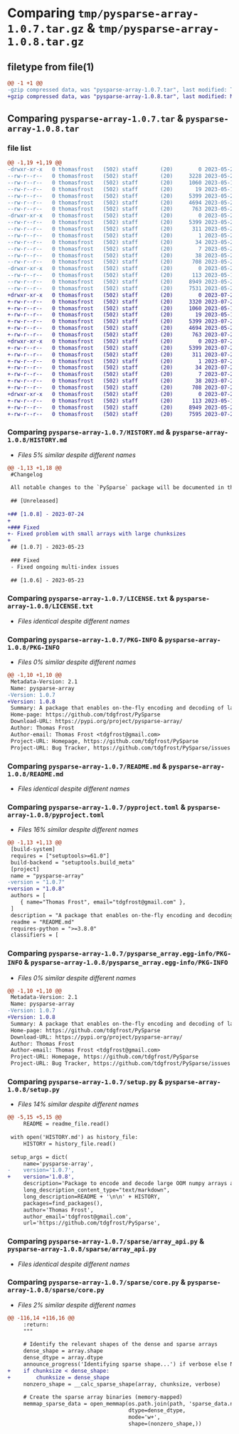 # Comparing `tmp/pysparse-array-1.0.7.tar.gz` & `tmp/pysparse-array-1.0.8.tar.gz`

## filetype from file(1)

```diff
@@ -1 +1 @@
-gzip compressed data, was "pysparse-array-1.0.7.tar", last modified: Tue May 23 16:53:52 2023, max compression
+gzip compressed data, was "pysparse-array-1.0.8.tar", last modified: Mon Jul 24 15:52:28 2023, max compression
```

## Comparing `pysparse-array-1.0.7.tar` & `pysparse-array-1.0.8.tar`

### file list

```diff
@@ -1,19 +1,19 @@
-drwxr-xr-x   0 thomasfrost   (502) staff       (20)        0 2023-05-23 16:53:52.310155 pysparse-array-1.0.7/
--rw-r--r--   0 thomasfrost   (502) staff       (20)     3228 2023-05-23 16:52:28.000000 pysparse-array-1.0.7/HISTORY.md
--rw-r--r--   0 thomasfrost   (502) staff       (20)     1060 2023-05-15 14:53:09.000000 pysparse-array-1.0.7/LICENSE.txt
--rw-r--r--   0 thomasfrost   (502) staff       (20)       19 2023-05-16 11:11:47.000000 pysparse-array-1.0.7/MANIFEST.in
--rw-r--r--   0 thomasfrost   (502) staff       (20)     5399 2023-05-23 16:53:52.302293 pysparse-array-1.0.7/PKG-INFO
--rw-r--r--   0 thomasfrost   (502) staff       (20)     4694 2023-05-20 21:17:03.000000 pysparse-array-1.0.7/README.md
--rw-r--r--   0 thomasfrost   (502) staff       (20)      763 2023-05-23 16:52:42.000000 pysparse-array-1.0.7/pyproject.toml
-drwxr-xr-x   0 thomasfrost   (502) staff       (20)        0 2023-05-23 16:53:52.262639 pysparse-array-1.0.7/pysparse_array.egg-info/
--rw-r--r--   0 thomasfrost   (502) staff       (20)     5399 2023-05-23 16:53:52.000000 pysparse-array-1.0.7/pysparse_array.egg-info/PKG-INFO
--rw-r--r--   0 thomasfrost   (502) staff       (20)      311 2023-05-23 16:53:52.000000 pysparse-array-1.0.7/pysparse_array.egg-info/SOURCES.txt
--rw-r--r--   0 thomasfrost   (502) staff       (20)        1 2023-05-23 16:53:52.000000 pysparse-array-1.0.7/pysparse_array.egg-info/dependency_links.txt
--rw-r--r--   0 thomasfrost   (502) staff       (20)       34 2023-05-23 16:53:52.000000 pysparse-array-1.0.7/pysparse_array.egg-info/requires.txt
--rw-r--r--   0 thomasfrost   (502) staff       (20)        7 2023-05-23 16:53:52.000000 pysparse-array-1.0.7/pysparse_array.egg-info/top_level.txt
--rw-r--r--   0 thomasfrost   (502) staff       (20)       38 2023-05-23 16:53:52.310404 pysparse-array-1.0.7/setup.cfg
--rw-r--r--   0 thomasfrost   (502) staff       (20)      708 2023-05-23 16:52:47.000000 pysparse-array-1.0.7/setup.py
-drwxr-xr-x   0 thomasfrost   (502) staff       (20)        0 2023-05-23 16:53:52.299824 pysparse-array-1.0.7/sparse/
--rw-r--r--   0 thomasfrost   (502) staff       (20)      113 2023-05-16 11:47:08.000000 pysparse-array-1.0.7/sparse/__init__.py
--rw-r--r--   0 thomasfrost   (502) staff       (20)     8949 2023-05-23 16:51:47.000000 pysparse-array-1.0.7/sparse/array_api.py
--rw-r--r--   0 thomasfrost   (502) staff       (20)     7531 2023-05-23 14:25:40.000000 pysparse-array-1.0.7/sparse/core.py
+drwxr-xr-x   0 thomasfrost   (502) staff       (20)        0 2023-07-24 15:52:28.193488 pysparse-array-1.0.8/
+-rw-r--r--   0 thomasfrost   (502) staff       (20)     3320 2023-07-24 15:48:49.000000 pysparse-array-1.0.8/HISTORY.md
+-rw-r--r--   0 thomasfrost   (502) staff       (20)     1060 2023-05-15 14:53:09.000000 pysparse-array-1.0.8/LICENSE.txt
+-rw-r--r--   0 thomasfrost   (502) staff       (20)       19 2023-05-16 11:11:47.000000 pysparse-array-1.0.8/MANIFEST.in
+-rw-r--r--   0 thomasfrost   (502) staff       (20)     5399 2023-07-24 15:52:28.186073 pysparse-array-1.0.8/PKG-INFO
+-rw-r--r--   0 thomasfrost   (502) staff       (20)     4694 2023-05-20 21:17:03.000000 pysparse-array-1.0.8/README.md
+-rw-r--r--   0 thomasfrost   (502) staff       (20)      763 2023-07-24 15:48:56.000000 pysparse-array-1.0.8/pyproject.toml
+drwxr-xr-x   0 thomasfrost   (502) staff       (20)        0 2023-07-24 15:52:28.165466 pysparse-array-1.0.8/pysparse_array.egg-info/
+-rw-r--r--   0 thomasfrost   (502) staff       (20)     5399 2023-07-24 15:52:28.000000 pysparse-array-1.0.8/pysparse_array.egg-info/PKG-INFO
+-rw-r--r--   0 thomasfrost   (502) staff       (20)      311 2023-07-24 15:52:28.000000 pysparse-array-1.0.8/pysparse_array.egg-info/SOURCES.txt
+-rw-r--r--   0 thomasfrost   (502) staff       (20)        1 2023-07-24 15:52:28.000000 pysparse-array-1.0.8/pysparse_array.egg-info/dependency_links.txt
+-rw-r--r--   0 thomasfrost   (502) staff       (20)       34 2023-07-24 15:52:28.000000 pysparse-array-1.0.8/pysparse_array.egg-info/requires.txt
+-rw-r--r--   0 thomasfrost   (502) staff       (20)        7 2023-07-24 15:52:28.000000 pysparse-array-1.0.8/pysparse_array.egg-info/top_level.txt
+-rw-r--r--   0 thomasfrost   (502) staff       (20)       38 2023-07-24 15:52:28.194117 pysparse-array-1.0.8/setup.cfg
+-rw-r--r--   0 thomasfrost   (502) staff       (20)      708 2023-07-24 15:49:10.000000 pysparse-array-1.0.8/setup.py
+drwxr-xr-x   0 thomasfrost   (502) staff       (20)        0 2023-07-24 15:52:28.181945 pysparse-array-1.0.8/sparse/
+-rw-r--r--   0 thomasfrost   (502) staff       (20)      113 2023-05-16 11:47:08.000000 pysparse-array-1.0.8/sparse/__init__.py
+-rw-r--r--   0 thomasfrost   (502) staff       (20)     8949 2023-05-23 16:51:47.000000 pysparse-array-1.0.8/sparse/array_api.py
+-rw-r--r--   0 thomasfrost   (502) staff       (20)     7595 2023-07-24 15:48:02.000000 pysparse-array-1.0.8/sparse/core.py
```

### Comparing `pysparse-array-1.0.7/HISTORY.md` & `pysparse-array-1.0.8/HISTORY.md`

 * *Files 5% similar despite different names*

```diff
@@ -1,13 +1,18 @@
 #Changelog
 
 All notable changes to the `PySparse` package will be documented in this file.
 
 ## [Unreleased]
 
+## [1.0.8] - 2023-07-24
+
+### Fixed
+- Fixed problem with small arrays with large chunksizes
+
 ## [1.0.7] - 2023-05-23
 
 ### Fixed
 - Fixed ongoing multi-index issues
 
 ## [1.0.6] - 2023-05-23
```

### Comparing `pysparse-array-1.0.7/LICENSE.txt` & `pysparse-array-1.0.8/LICENSE.txt`

 * *Files identical despite different names*

### Comparing `pysparse-array-1.0.7/PKG-INFO` & `pysparse-array-1.0.8/PKG-INFO`

 * *Files 0% similar despite different names*

```diff
@@ -1,10 +1,10 @@
 Metadata-Version: 2.1
 Name: pysparse-array
-Version: 1.0.7
+Version: 1.0.8
 Summary: A package that enables on-the-fly encoding and decoding of large NumPy arrays as Sparse binaries.
 Home-page: https://github.com/tdgfrost/PySparse
 Download-URL: https://pypi.org/project/pysparse-array/
 Author: Thomas Frost
 Author-email: Thomas Frost <tdgfrost@gmail.com>
 Project-URL: Homepage, https://github.com/tdgfrost/PySparse
 Project-URL: Bug Tracker, https://github.com/tdgfrost/PySparse/issues
```

### Comparing `pysparse-array-1.0.7/README.md` & `pysparse-array-1.0.8/README.md`

 * *Files identical despite different names*

### Comparing `pysparse-array-1.0.7/pyproject.toml` & `pysparse-array-1.0.8/pyproject.toml`

 * *Files 16% similar despite different names*

```diff
@@ -1,13 +1,13 @@
 [build-system]
 requires = ["setuptools>=61.0"]
 build-backend = "setuptools.build_meta"
 [project]
 name = "pysparse-array"
-version = "1.0.7"
+version = "1.0.8"
 authors = [
 	{ name="Thomas Frost", email="tdgfrost@gmail.com" },
 ]
 description = "A package that enables on-the-fly encoding and decoding of large NumPy arrays as Sparse binaries."
 readme = "README.md"
 requires-python = ">=3.8.0"
 classifiers = [
```

### Comparing `pysparse-array-1.0.7/pysparse_array.egg-info/PKG-INFO` & `pysparse-array-1.0.8/pysparse_array.egg-info/PKG-INFO`

 * *Files 0% similar despite different names*

```diff
@@ -1,10 +1,10 @@
 Metadata-Version: 2.1
 Name: pysparse-array
-Version: 1.0.7
+Version: 1.0.8
 Summary: A package that enables on-the-fly encoding and decoding of large NumPy arrays as Sparse binaries.
 Home-page: https://github.com/tdgfrost/PySparse
 Download-URL: https://pypi.org/project/pysparse-array/
 Author: Thomas Frost
 Author-email: Thomas Frost <tdgfrost@gmail.com>
 Project-URL: Homepage, https://github.com/tdgfrost/PySparse
 Project-URL: Bug Tracker, https://github.com/tdgfrost/PySparse/issues
```

### Comparing `pysparse-array-1.0.7/setup.py` & `pysparse-array-1.0.8/setup.py`

 * *Files 14% similar despite different names*

```diff
@@ -5,15 +5,15 @@
     README = readme_file.read()
 
 with open('HISTORY.md') as history_file:
     HISTORY = history_file.read()
 
 setup_args = dict(
     name='pysparse-array',
-    version='1.0.7',
+    version='1.0.8',
     description='Package to encode and decode large OOM numpy arrays as Sparse binaries',
     long_description_content_type="text/markdown",
     long_description=README + '\n\n' + HISTORY,
     packages=find_packages(),
     author='Thomas Frost',
     author_email='tdgfrost@gmail.com',
     url='https://github.com/tdgfrost/PySparse',
```

### Comparing `pysparse-array-1.0.7/sparse/array_api.py` & `pysparse-array-1.0.8/sparse/array_api.py`

 * *Files identical despite different names*

### Comparing `pysparse-array-1.0.7/sparse/core.py` & `pysparse-array-1.0.8/sparse/core.py`

 * *Files 2% similar despite different names*

```diff
@@ -116,14 +116,16 @@
     :return:
     """
 
     # Identify the relevant shapes of the dense and sparse arrays
     dense_shape = array.shape
     dense_dtype = array.dtype
     announce_progress('Identifying sparse shape...') if verbose else None
+    if chunksize < dense_shape:
+        chunksize = dense_shape
     nonzero_shape = __calc_sparse_shape(array, chunksize, verbose)
 
     # Create the sparse array binaries (memory-mapped)
     memmap_sparse_data = open_memmap(os.path.join(path, 'sparse_data.npy'),
                                      dtype=dense_dtype,
                                      mode='w+',
                                      shape=(nonzero_shape,))
```

